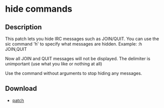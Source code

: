 hide commands
=============

Description
-----------
This patch lets you hide IRC messages such as JOIN/QUIT. You can use the sic
command 'h' to specify what messages are hidden. Example: :h JOIN,QUIT

Now all JOIN and QUIT messages will not be displayed. The delimiter is
unimportant (use what you like or nothing at all)

Use the command without arguments to stop hiding any messages.

Download
--------
* [patch](hidecommand.diff)

